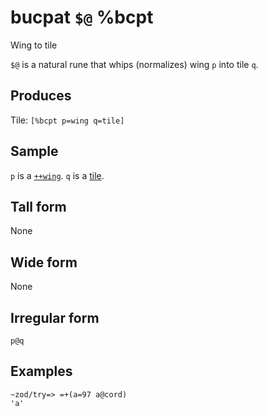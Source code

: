 bucpat `$@` %bcpt
==========================

Wing to tile

`$@` is a natural rune that whips (normalizes) wing `p` into tile `q`.

Produces
--------

Tile: `[%bcpt p=wing q=tile]`

Sample
------

`p` is a [`++wing`](). `q` is a [tile]().

Tall form
---------

None

Wide form
---------

None

Irregular form
--------------

    p@q

Examples
--------

    ~zod/try=> =+(a=97 a@cord)
    'a'
